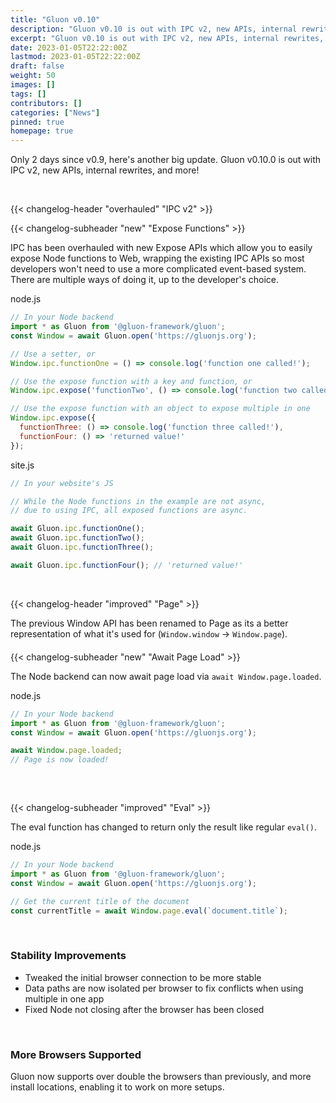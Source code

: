 ```yaml
---
title: "Gluon v0.10"
description: "Gluon v0.10 is out with IPC v2, new APIs, internal rewrites, and more!"
excerpt: "Gluon v0.10 is out with IPC v2, new APIs, internal rewrites, and more!"
date: 2023-01-05T22:22:00Z
lastmod: 2023-01-05T22:22:00Z
draft: false
weight: 50
images: []
tags: []
contributors: []
categories: ["News"]
pinned: true
homepage: true
---
```


Only 2 days since v0.9, here's another big update. Gluon v0.10.0 is out with IPC v2, new APIs, internal rewrites, and more!

<br>


{{< changelog-header "overhauled" "IPC v2" >}}

{{< changelog-subheader "new" "Expose Functions" >}}

IPC has been overhauled with new Expose APIs which allow you to easily expose Node functions to Web, wrapping the existing IPC APIs so most developers won't need to use a more complicated event-based system. There are multiple ways of doing it, up to the developer's choice.

<div class="glow" style="--glow-hue: 320">
<div class="filename">node.js</div>

```js
// In your Node backend
import * as Gluon from '@gluon-framework/gluon';
const Window = await Gluon.open('https://gluonjs.org');

// Use a setter, or
Window.ipc.functionOne = () => console.log('function one called!');

// Use the expose function with a key and function, or
Window.ipc.expose('functionTwo', () => console.log('function two called!'));

// Use the expose function with an object to expose multiple in one
Window.ipc.expose({
  functionThree: () => console.log('function three called!'),
  functionFour: () => 'returned value!'
});
```

</div>

<div class="glow" style="--glow-hue: 220">
<div class="filename">site.js</div>

```js
// In your website's JS

// While the Node functions in the example are not async,
// due to using IPC, all exposed functions are async.

await Gluon.ipc.functionOne();
await Gluon.ipc.functionTwo();
await Gluon.ipc.functionThree();

await Gluon.ipc.functionFour(); // 'returned value!'
```

</div>

<br>

{{< changelog-header "improved" "Page" >}}

The previous Window API has been renamed to Page as its a better representation of what it's used for (`Window.window` -> `Window.page`).

<div style="margin-bottom: 20px"></div>

{{< changelog-subheader "new" "Await Page Load" >}}

The Node backend can now await page load via `await Window.page.loaded`.

<div class="glow" style="--glow-hue: 320">
<div class="filename">node.js</div>

```js
// In your Node backend
import * as Gluon from '@gluon-framework/gluon';
const Window = await Gluon.open('https://gluonjs.org');

await Window.page.loaded;
// Page is now loaded!
```

</div>

<div style="margin-bottom: 60px"></div>

{{< changelog-subheader "improved" "Eval" >}}

The eval function has changed to return only the result like regular `eval()`.

<div class="glow" style="--glow-hue: 320">
<div class="filename">node.js</div>

```js
// In your Node backend
import * as Gluon from '@gluon-framework/gluon';
const Window = await Gluon.open('https://gluonjs.org');

// Get the current title of the document
const currentTitle = await Window.page.eval(`document.title`);
```

</div>

<br>

### Stability Improvements

- Tweaked the initial browser connection to be more stable
- Data paths are now isolated per browser to fix conflicts when using multiple in one app
- Fixed Node not closing after the browser has been closed

<br>


### More Browsers Supported

Gluon now supports over double the browsers than previously, and more install locations, enabling it to work on more setups.

<br>
